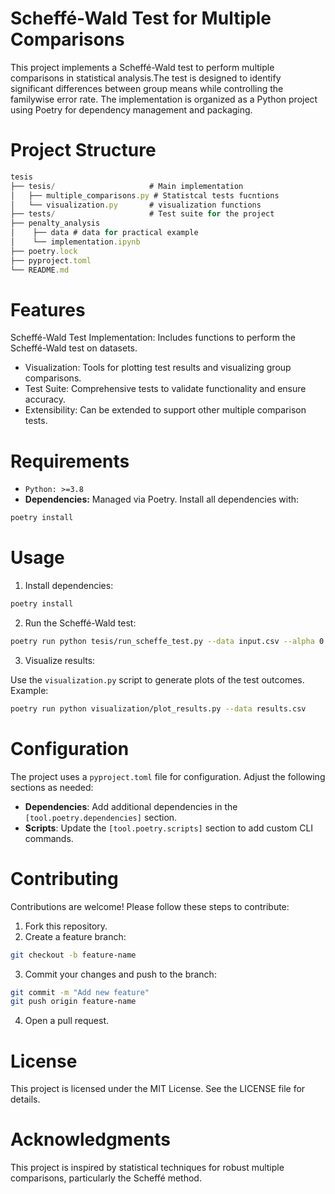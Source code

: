 # Scheffé-Wald Test for Multiple Comparisons
This project implements a Scheffé-Wald test to perform multiple comparisons in statistical analysis.The test is designed to identify significant differences between group means while controlling the familywise error rate. The implementation is organized as a Python project using Poetry for dependency management and packaging.

# Project Structure

```js
tesis
├── tesis/                     # Main implementation 
│   ├── multiple_comparisons.py # Statistcal tests fucntions
│   └── visualization.py       # visualization functions
├── tests/                     # Test suite for the project
├── penalty_analysis
│    ├── data # data for practical example
│    └── implementation.ipynb
├── poetry.lock                
├── pyproject.toml                  
└── README.md            
```

# Features
Scheffé-Wald Test Implementation: Includes functions to perform the Scheffé-Wald test on datasets.
* Visualization: Tools for plotting test results and visualizing group comparisons.
* Test Suite: Comprehensive tests to validate functionality and ensure accuracy.
* Extensibility: Can be extended to support other multiple comparison tests.

# Requirements
* ``Python: >=3.8``
* **Dependencies:** Managed via Poetry. Install all dependencies with:
```bash
poetry install
``` 


# Usage
1. Install dependencies:

```bash
poetry install
```

2. Run the Scheffé-Wald test:
```bash
poetry run python tesis/run_scheffe_test.py --data input.csv --alpha 0.05
```

3. Visualize results:

Use the ``visualization.py`` script to generate plots of the test outcomes.
Example:
```bash
poetry run python visualization/plot_results.py --data results.csv
```

# Configuration
The project uses a ``pyproject.toml`` file for configuration. Adjust the following sections as needed:

* **Dependencies**: Add additional dependencies in the ``[tool.poetry.dependencies]`` section.
* **Scripts**: Update the ``[tool.poetry.scripts]`` section to add custom CLI commands.

# Contributing
Contributions are welcome! Please follow these steps to contribute:

1. Fork this repository.
2. Create a feature branch:
```bash
git checkout -b feature-name
```
3. Commit your changes and push to the branch:
```bash
git commit -m "Add new feature"
git push origin feature-name
```
4. Open a pull request.

# License
This project is licensed under the MIT License. See the LICENSE file for details.

# Acknowledgments
This project is inspired by statistical techniques for robust multiple comparisons, particularly the Scheffé method.